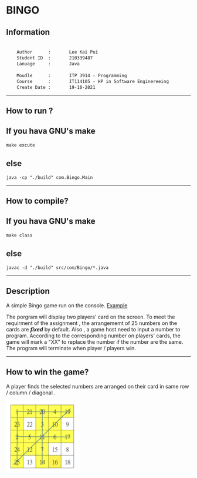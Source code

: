 # BINGO

## Information
``` 

    Author      :       Lee Kai Pui
    Student ID  :       210339487
    Lanuage     :       Java

    Moudle      :       ITP 3914 - Programming
    Course      :       IT114105 - HP in Software Enginereeing
    Create Date :       19-10-2021

```

***
## How to run ?

## If you hava GNU's make

```
make excute
```

## else
``` 
java -cp "./build" com.Bingo.Main
```

***

## How to compile?
## If you hava GNU's make

```
make class
```
## else
```
javac -d "./build" src/com/Bingo/*.java 
```

***

## Description 
A simple Bingo game run on the console. [Example](https://youtu.be/ANwucID0vAo)


The porgram will display two players' card on the screen. To meet the requirment of the assignment , the arrangememt of 25 numbers on the cards are ***fixed*** by default. Also , a game host need to input a number to program. According to the corresponding number on players' cards, the game will mark a "XX" to replace the number if the number are the same. The program will terminate when player / players win. 

***
## How to win the game?

A player finds the selected numbers are arranged on their card in same row / column / diagonal . 

<img src="./assets/win_example.png" style="width:200px;"/>

